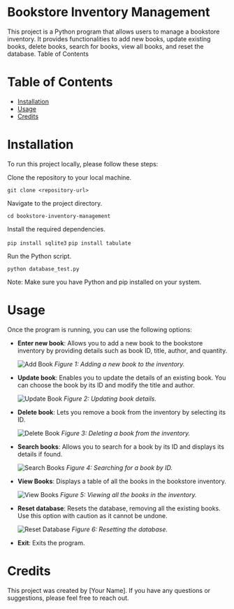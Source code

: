 # Bookstore Inventory Management

This project is a Python program that allows users to manage a bookstore inventory. It provides functionalities to add new books, update existing books, delete books, search for books, view all books, and reset the database.
Table of Contents

# Table of Contents

- [Installation](#installation)
- [Usage](#usage)
- [Credits](#credits)


# Installation

To run this project locally, please follow these steps:

Clone the repository to your local machine.

`git clone <repository-url>`

Navigate to the project directory.

`cd bookstore-inventory-management`

Install the required dependencies.

`pip install sqlite3`
`pip install tabulate`

Run the Python script.

`python database_test.py`

Note: Make sure you have Python and pip installed on your system.
# Usage

Once the program is running, you can use the following options:

- **Enter new book**: Allows you to add a new book to the bookstore inventory by providing details such as book ID, title, author, and quantity.

  ![Add Book](screenshots/add_book.png)
  *Figure 1: Adding a new book to the inventory.*

- **Update book**: Enables you to update the details of an existing book. You can choose the book by its ID and modify the title and author.

  ![Update Book](screenshots/update_book.png)
  *Figure 2: Updating book details.*

- **Delete book**: Lets you remove a book from the inventory by selecting its ID.

  ![Delete Book](screenshots/delete_book.png)
  *Figure 3: Deleting a book from the inventory.*

- **Search books**: Allows you to search for a book by its ID and displays its details if found.

  ![Search Books](screenshots/search_books.png)
  *Figure 4: Searching for a book by ID.*

- **View Books**: Displays a table of all the books in the bookstore inventory.

  ![View Books](screenshots/view_books.png)
  *Figure 5: Viewing all the books in the inventory.*

- **Reset database**: Resets the database, removing all the existing books. Use this option with caution as it cannot be undone.

  ![Reset Database](screenshots/reset_database.png)
  *Figure 6: Resetting the database.*

- **Exit**: Exits the program.


# Credits
  
 This project was created by [Your Name]. If you have any questions or suggestions, please feel free to reach out.
